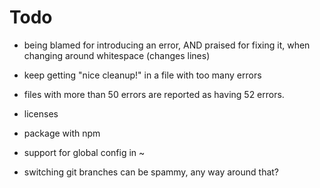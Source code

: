 Todo
====
* being blamed for introducing an error, AND praised for fixing it,
  when changing around whitespace (changes lines)

* keep getting "nice cleanup!" in a file with too many errors

* files with more than 50 errors are reported as having 52 errors.

* licenses

* package with npm

* support for global config in ~

* switching git branches can be spammy, any way around that?

